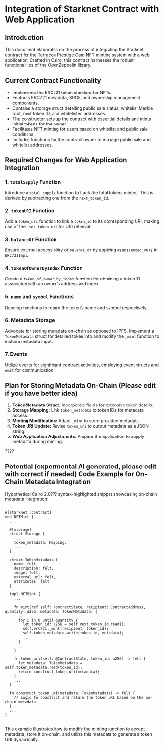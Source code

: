<h1>Integration of Starknet Contract with Web Application</h1>

<h2>Introduction</h2>
<p>This document elaborates on the process of integrating the Starknet contract for the Terracon Prestige Card NFT minting system with a web application. Crafted in Cairo, this contract harnesses the robust functionalities of the OpenZeppelin library.</p>

<h2>Current Contract Functionality</h2>
<ul>
  <li>Implements the ERC721 token standard for NFTs.</li>
  <li>Features ERC721 metadata, SRC5, and ownership management components.</li>
  <li>Contains a storage struct detailing public sale status, whitelist Merkle root, next token ID, and whitelisted addresses.</li>
  <li>The constructor sets up the contract with essential details and mints initial tokens for the owner.</li>
  <li>Facilitates NFT minting for users based on whitelist and public sale conditions.</li>
  <li>Includes functions for the contract owner to manage public sale and whitelist addresses.</li>
</ul>

<h2>Required Changes for Web Application Integration</h2>
<h3>1. <code>totalSupply</code> Function</h3>
<p>Introduce a <code>total_supply</code> function to track the total tokens minted. This is derived by subtracting one from the <code>next_token_id</code>.</p>

<h3>2. <code>tokenURI</code> Function</h3>
<p>Add a <code>token_uri</code> function to link a <code>token_id</code> to its corresponding URI, making use of the <code>_set_token_uri</code> for URI retrieval.</p>

<h3>3. <code>balanceOf</code> Function</h3>
<p>Ensure external accessibility of <code>balance_of</code> by applying <code>#[abi(embed_v0)]</code> in <code>ERC721Impl</code>.</p>

<h3>4. <code>tokenOfOwnerByIndex</code> Function</h3>
<p>Create a <code>token_of_owner_by_index</code> function for obtaining a token ID associated with an owner’s address and index.</p>

<h3>5. <code>name</code> and <code>symbol</code> Functions</h3>
<p>Develop functions to return the token’s name and symbol respectively.</p>

<h3>6. Metadata Storage</h3>
<p>Advocate for storing metadata on-chain as opposed to IPFS. Implement a <code>TokenMetadata</code> struct for detailed token info and modify the <code>_mint</code> function to include metadata input.</p>

<h3>7. Events</h3>
<p>Utilize events for significant contract activities, employing event structs and <code>emit</code> for communication.</p>

<h2>Plan for Storing Metadata On-Chain (Please edit if you have better idea)</h2>
<ol>
  <li><strong>TokenMetadata Struct:</strong> Incorporate fields for extensive token details.</li>
  <li><strong>Storage Mapping:</strong> Link <code>token_metadata</code> to token IDs for metadata access.</li>
  <li><strong>Minting Modification:</strong> Adapt <code>_mint</code> to store provided metadata.</li>
  <li><strong>Token URI Update:</strong> Revise <code>token_uri</code> to output metadata as a JSON string.</li>
  <li><strong>Web Application Adjustments:</strong> Prepare the application to supply metadata during minting.</li>
</ol>

<p>????</p>

<h2>Potential (expermental AI generated, please edit with correct if needed) Code Example for On-Chain Metadata Integration</h2>
<p>Hypothetical Cairo 2.0??? syntax-highlighted snippet showcasing on-chain metadata integration:</p>

<pre>
<code>
#[starknet::contract]
mod NFTMint {
  ...

  #[storage]
  struct Storage {
    ...
    token_metadata: Mapping<u256, TokenMetadata>,
    ...
  }

  struct TokenMetadata {
    name: felt,
    description: felt,
    image: felt,
    external_url: felt,
    attributes: felt
  }

  impl NFTMint {
    ...

    fn mint(ref self: ContractState, recipient: ContractAddress, quantity: u256, metadata: TokenMetadata) {
      ...
      for i in 0 until quantity {
        let token_id: u256 = self.next_token_id.read();
        self.erc721._mint(recipient, token_id);
        self.token_metadata.write(token_id, metadata);
        ...
      }
      ...
    }

    fn token_uri(self: @ContractState, token_id: u256) -> felt {
      let metadata: TokenMetadata = self.token_metadata.read(token_id);
      return construct_token_uri(metadata);
    }
    ...
  }

  fn construct_token_uri(metadata: TokenMetadata) -> felt {
    // Logic to construct and return the token URI based on the on-chain metadata
  }
  ...
}
</code>
</pre>

<p>This example illustrates how to modify the minting function to accept metadata, store it on-chain, and utilize this metadata to generate a token URI dynamically.</p>
